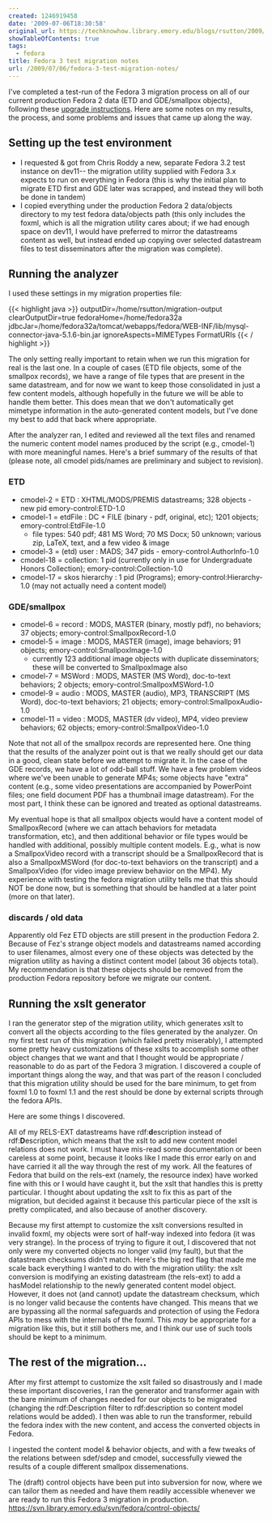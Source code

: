 ```yaml
---
created: 1246919458
date: '2009-07-06T18:30:58'
original_url: https://techknowhow.library.emory.edu/blogs/rsutton/2009/07/06/fedora-3-test-migration-notes
showTableOfContents: true
tags:
  - fedora
title: Fedora 3 test migration notes
url: /2009/07/06/fedora-3-test-migration-notes/
---
```



I've completed a test-run of the Fedora 3 migration process on all of our current production Fedora 2 data (ETD and GDE/smallpox objects), following these [upgrade instructions](http://fedora-commons.org/confluence/display/FCR30/Upgrading+from+2.x). Here are some notes on my results, the process, and some problems and issues that came up along the way.



## Setting up the test environment

* I requested &amp; got from Chris Roddy a new, separate Fedora 3.2 test instance on dev11-- the migration utility supplied with Fedora 3.x expects to run on everything in Fedora (this is why the initial plan to migrate ETD first and GDE later was scrapped, and instead they will both be done in tandem)
* I copied everything under the production Fedora 2 data/objects directory to my test fedora data/objects path (this only includes the foxml, which is all the migration utility cares about; if we had enough space on dev11, I would have preferred to mirror the datastreams content as well, but instead ended up copying over selected datastream files to test disseminators after the migration was complete).

## Running the analyzer

I used these settings in my migration properties file:

{{< highlight java  >}}
  outputDir=/home/rsutton/migration-output
  clearOutputDir=true
  fedoraHome=/home/fedora32a
  jdbcJar=/home/fedora32a/tomcat/webapps/fedora/WEB-INF/lib/mysql-connector-java-5.1.6-bin.jar
  ignoreAspects=MIMETypes FormatURIs
{{< / highlight >}}

The only setting really important to retain when we run this migration for real is the last one.  In a couple of cases (ETD file objects, some of the smallpox records), we have a range of file types that are present in the same datastream, and for now we want to keep those consolidated in just a few content models, although hopefully in the future we will be able to handle them better.  This does mean that we don't automatically get mimetype information in the auto-generated content models, but I've done my best to add that back where appropriate.

After the analyzer ran, I edited and reviewed all the text files and renamed the numeric content model names produced by the script (e.g., cmodel-1) with more meaningful names.  Here's a brief summary of the results of that (please note, all cmodel pids/names are preliminary and subject to revision).

### ETD

* cmodel-2 = ETD : XHTML/MODS/PREMIS datastreams; 328 objects - new pid emory-control:ETD-1.0
* cmodel-1 = etdFile : DC + FILE (binary - pdf, original, etc); 1201 objects; emory-control:EtdFile-1.0
    * file types: 540 pdf; 481 MS Word; 70 MS Docx; 50 unknown; various zip, LaTeX, text, and a few video &amp; image
* cmodel-3 = (etd) user : MADS; 347 pids - emory-control:AuthorInfo-1.0
* cmodel-18 = collection: 1 pid (currently only in use for Undergraduate Honors Collection); emory-control:Collection-1.0
* cmodel-17 = skos hierarchy : 1 pid (Programs); emory-control:Hierarchy-1.0 (may not actually need a content model)

### GDE/smallpox
* cmodel-6 = record : MODS, MASTER (binary, mostly pdf), no behaviors; 37 objects; emory-control:SmallpoxRecord-1.0
* cmodel-5 = image : MODS, MASTER (image), image behaviors; 91 objects; emory-control:SmallpoxImage-1.0
    * currently 123 additional image objects with duplicate disseminators; these will be converted to SmallpoxImage also
* cmodel-7 = MSWord : MODS, MASTER (MS Word), doc-to-text behaviors; 2 objects; emory-control:SmallpoxMSWord-1.0
* cmodel-9 = audio : MODS, MASTER (audio), MP3, TRANSCRIPT (MS Word), doc-to-text behaviors; 21 objects; emory-control:SmallpoxAudio-1.0
* cmodel-11 = video : MODS, MASTER (dv video), MP4, video preview behaviors; 62 objects; emory-control:SmallpoxVideo-1.0

Note that not all of the smallpox records are represented here.  One thing that the results of the analyzer point out is that we really should get our data in a good, clean state before we attempt to migrate it.  In the case of the GDE records, we have a lot of odd-ball stuff.  We have a few problem videos where we've been unable to generate MP4s; some objects have "extra" content (e.g., some video presentations are accompanied by PowerPoint files; one field document PDF has a thumbnail image datastream).  For the most part, I think these can be ignored and treated as optional datastreams.


My eventual hope is that all smallpox objects would have a content model of SmallpoxRecord (where we can attach behaviors for metadata transformation, etc), and then additional behavior or file types would be handled with additional, possibly multiple content models.  E.g., what is now a SmallpoxVideo record with a transcript should be a SmallpoxRecord that is also a SmallpoxMSWord (for doc-to-text behaviors on the transcript) and a SmallpoxVideo (for video image preview behavior on the MP4).  My experience with testing the fedora migration utility tells me that this should NOT be done now, but is something that should be handled at a later point (more on that later).

### discards / old data

Apparently old Fez ETD objects are still present in the production Fedora 2.  Because of Fez's strange object models and datastreams named according to user filenames, almost every one of these objects was detected by the migration utility as having a distinct content model (about 36 objects total). My recommendation is that these objects should be removed from the production Fedora repository before we migrate our content.

## Running the xslt generator

I ran the generator step of the migration utility, which generates xslt to convert all the objects according to the files generated by the analyzer.  On my first test run of this migration (which failed pretty miserably), I attempted some pretty heavy customizations of these xslts to accomplish some other object changes that we want and that I thought would be appropriate / reasonable to do as part of the Fedora 3 migration.  I discovered a couple of important things along the way, and that was part of the reason I concluded that this migration utility should be used for the bare minimum, to get from foxml 1.0 to foxml 1.1 and the rest should be done by external scripts through the fedora APIs.


Here are some things I discovered.

All of my RELS-EXT datastreams have rdf:**d**escription instead of rdf:**D**escription, which means that the xslt to add new content model relations does not work.  I must have mis-read some documentation or been careless at some point, because it looks like I made this error early on and have carried it all the way through the rest of my work.  All the features of Fedora that build on the rels-ext (namely, the resource index) have worked fine with this or I would have caught it, but the xslt that handles this is pretty particular.  I thought about updating the xslt to fix this as part of the migration, but decided against it because this particular piece of the xslt is pretty complicated, and also because of another discovery.

Because my first attempt to customize the xslt conversions resulted in invalid foxml, my objects were sort of half-way indexed into fedora (it was very strange).  In the process of trying to figure it out, I discovered that not only were my converted objects no longer valid (my fault), but that the datastream checksums didn't match.  Here's the big red flag that made me scale back everything I wanted to do with the migration utility: the xslt conversion is modifying an existing datastream (the rels-ext) to add a hasModel relationship to the newly generated content model object.  However, it does not (and cannot) update the datastream checksum, which is no longer valid because the contents have changed.  This means that we are bypassing all the normal safeguards and protection of using the Fedora APIs to mess with the internals of the foxml.  This _may_ be appropriate for a migration like this, but it still bothers me, and I think our use of such tools should be kept to a minimum.

## The rest of the migration...

After my first attempt to customize the xslt failed so disastrously and I made these important discoveries, I ran the generator and transformer again with the bare minimum of changes needed for our objects to be migrated (changing the rdf:Description filter to rdf:description so content model relations would be added).  I then was able to run the transformer, rebuild the fedora index with the new content, and access the converted objects in Fedora.

I ingested the content model &amp; behavior objects, and with a few tweaks of the relations between sdef/sdep and cmodel, successfully viewed the results of a couple different smallpox dissemenations.

The (draft) control objects have been put into subversion for now, where we can tailor them as needed and have them readily accessible whenever we are ready to run this Fedora 3 migration in production.  https://svn.library.emory.edu/svn/fedora/control-objects/